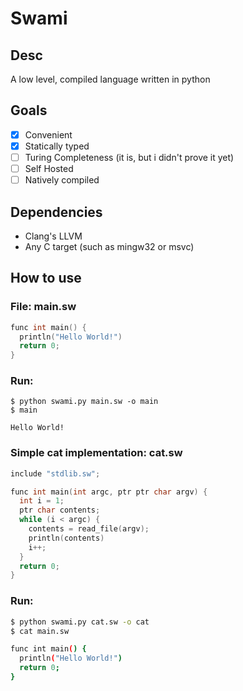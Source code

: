 # Swami
## Desc
A low level, compiled language written in python
## Goals
- [x] Convenient
- [x] Statically typed
- [ ] Turing Completeness (it is, but i didn't prove it yet)
- [ ] Self Hosted
- [ ] Natively compiled
## Dependencies
- Clang's LLVM
- Any C target (such as mingw32 or msvc)
## How to use
### File: main.sw
```c
func int main() {
  println("Hello World!")
  return 0;
}
```
### Run:
```
$ python swami.py main.sw -o main
$ main

Hello World!
```
### Simple cat implementation: cat.sw
```c
include "stdlib.sw";

func int main(int argc, ptr ptr char argv) {
  int i = 1;
  ptr char contents;
  while (i < argc) {
    contents = read_file(argv);
    println(contents)
    i++;
  }
  return 0;
}
```
### Run:
```bash
$ python swami.py cat.sw -o cat
$ cat main.sw

func int main() {
  println("Hello World!")
  return 0;
}
```